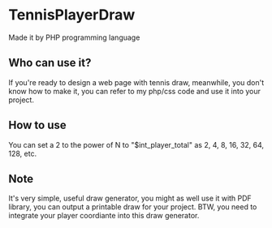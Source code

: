 # TennisPlayerDraw
Made it by PHP programming language

## Who can use it?
If you're ready to design a web page with tennis draw, meanwhile, you don't know how to make it, you can refer to my php/css code and use it into your project.

## How to use
You can set a 2 to the power of N to "$int_player_total" as 2, 4, 8, 16, 32, 64, 128, etc. 

## Note
It's very simple, useful draw generator, you might as well use it with PDF library, you can output a printable draw for your project. BTW, you need to integrate your player coordiante into this draw generator.
